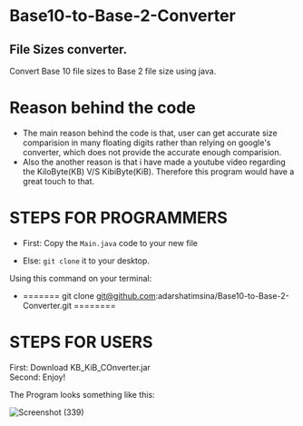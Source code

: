 # Base10-to-Base-2-Converter
## File Sizes converter.
Convert Base 10 file sizes to Base 2 file size using java.

# Reason behind the code
- The main reason behind the code is that, user can get accurate size comparision in many floating digits rather than relying on google's converter, which does not provide the accurate enough comparision.
- Also the another reason is that i have made a youtube video regarding the KiloByte(KB) V/S KibiByte(KiB). Therefore this program would have a great touch to that.

# STEPS FOR PROGRAMMERS
 - First: Copy the `Main.java` code to your new file

- Else:  `git clone` it to your desktop.

Using this command on your terminal:
- =======   git clone git@github.com:adarshatimsina/Base10-to-Base-2-Converter.git ========
    

# STEPS FOR USERS
First: Download KB_KiB_COnverter.jar \
Second: Enjoy!

The Program looks something like this:

![Screenshot (339)](https://github.com/adarshatimsina/Base10-to-Base-2-Converter/assets/108563187/69533109-7b85-40fe-b8ad-61a8248a9349)


